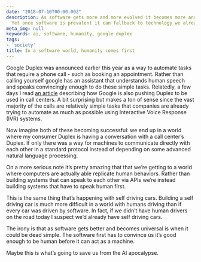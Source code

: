 ```yaml
---
date: "2018-07-10T00:00:00Z"
description: As software gets more and more evolved it becomes more and more human.
  Yet once software is prevalent it can fallback to technology we already have.
meta_img: null
keywords: ai, software, humanity, google duplex
tags:
- 'society'
title: In a software world, humanity comes first
---
```


Google Duplex was announced earlier this year as a way to automate tasks that require a phone call - such as booking an appointment. Rather than calling yourself google has an assistant that understands human speech and speaks convincingly enough to do these simple tasks. Relatedly, a few days I read [an article](https://gizmodo.com/google-is-reportedly-looking-to-take-over-call-centers-1827379911) describing how Google is also pushing Duplex to be used in call centers. A bit surprising but makes a ton of sense since the vast majority of the calls are relatively simple tasks that companies are already trying to automate as much as possible using Interactive Voice Response (IVR) systems.

Now imagine both of these becoming successful: we end up in a world where my consumer Duplex is having a conversation with a call center’s Duplex. If only there was a way for machines to communicate directly with each other in a standard protocol instead of depending on some advanced natural language processing.

On a more serious note it’s pretty amazing that that we’re getting to a world where computers are actually able replicate human behaviors. Rather than building systems that can speak to each other via APIs we’re instead building systems that have to speak human first.

This is the same thing that’s happening with self driving cars. Building a self driving car is much more difficult in a world with humans driving than if every car was driven by software. In fact, if we didn’t have human drivers on the road today I suspect we’d already have self driving cars.

The irony is that as software gets better and becomes universal is when it could be dead simple. The software first has to convince us it’s good enough to be human before it can act as a machine.

Maybe this is what’s going to save us from the AI apocalypse.

